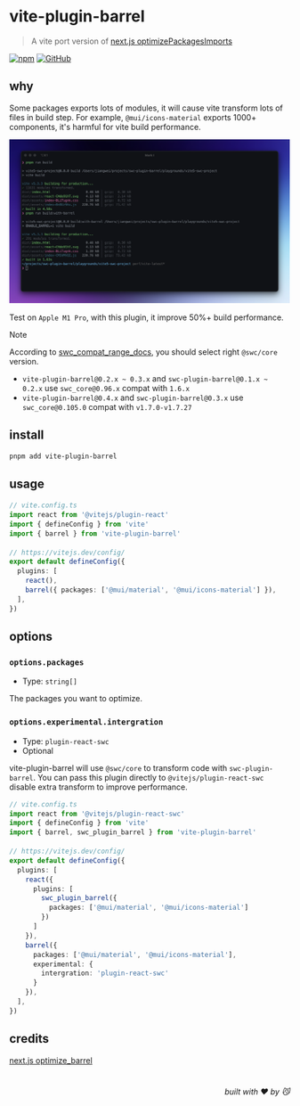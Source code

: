 # vite-plugin-barrel
> A vite port version of [next.js optimizePackagesImports](https://nextjs.org/docs/app/api-reference/next-config-js/optimizePackageImports)

[![npm](https://img.shields.io/npm/v/vite-plugin-barrel)](https://github.com/JiangWeixian/vite-plugin-template) [![GitHub](https://img.shields.io/npm/l/vite-plugin-barrel)](https://github.com/JiangWeixian/vite-plugin-template)

## why

Some packages exports lots of modules, it will cause vite transform lots of files in build step. For example, `@mui/icons-material` exports 1000+ components, it's harmful for vite build performance.

![benchmark](https://github.com/JiangWeixian/repo-images/blob/master/barrel/barrel.png?raw=true)

Test on `Apple M1 Pro`, with this plugin, it improve 50%+ build performance.

> [!NOTE]  
> According to [swc_compat_range_docs](https://plugins.swc.rs/versions/range/94), you should select right `@swc/core` version.
> - `vite-plugin-barrel@0.2.x ~ 0.3.x` and `swc-plugin-barrel@0.1.x ~ 0.2.x` use `swc_core@0.96.x` compat with `1.6.x`
> - `vite-plugin-barrel@0.4.x` and `swc-plugin-barrel@0.3.x` use `swc_core@0.105.0` compat with `v1.7.0-v1.7.27`

## install

```console
pnpm add vite-plugin-barrel
```

## usage

```ts
// vite.config.ts
import react from '@vitejs/plugin-react'
import { defineConfig } from 'vite'
import { barrel } from 'vite-plugin-barrel'

// https://vitejs.dev/config/
export default defineConfig({
  plugins: [
    react(),
    barrel({ packages: ['@mui/material', '@mui/icons-material'] }),
  ],
})
```

## options

### `options.packages`

- Type: `string[]`

The packages you want to optimize.

### `options.experimental.intergration`

- Type: `plugin-react-swc`
- Optional

vite-plugin-barrel will use `@swc/core` to transform code with `swc-plugin-barrel`. You can pass this plugin directly to `@vitejs/plugin-react-swc` disable extra transform to improve performance.

```ts
// vite.config.ts
import react from '@vitejs/plugin-react-swc'
import { defineConfig } from 'vite'
import { barrel, swc_plugin_barrel } from 'vite-plugin-barrel'

// https://vitejs.dev/config/
export default defineConfig({
  plugins: [
    react({
      plugins: [
        swc_plugin_barrel({
          packages: ['@mui/material', '@mui/icons-material']
        })
      ]
    }),
    barrel({
      packages: ['@mui/material', '@mui/icons-material'],
      experimental: {
        intergration: 'plugin-react-swc'
      }
    }),
  ],
})
```

## credits

[next.js optimize_barrel](https://nextjs.org/docs/app/api-reference/next-config-js/optimizePackageImports)

#
<div align='right'>

*built with ❤️ by 😼*

</div>
